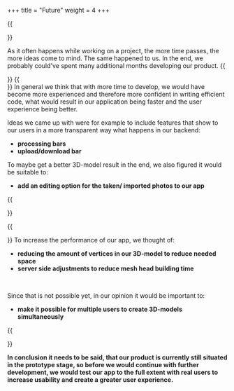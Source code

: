 +++
title = "Future"
weight = 4
+++

{{<section title = "Many Ideas, Little Time">}}

As it often happens while working on a project, the more time passes, the more ideas come to mind. The same happened to us. In the end, we probably could've spent many additional months developing our product. 
{{</section>}}
{{<section title="Short-term Goals">}}
In general we think that with more time to develop, we would have become more experienced and therefore more confident in writing efficient code, what would result in our application being faster and the user experience being better.
<br/>

Ideas we came up with were for example to include features that show to our users in a more transparent way what happens in our backend:

 * **processing bars**
 * **upload/download bar**


To maybe get a better 3D-model result in the end, we also figured it would be suitable to:

 * **add an editing option for the taken/ imported photos to our app**

{{</section>}}

{{<section title = "Long-term Goals">}}
To increase the performance of our app, we thought of:
	
 * **reducing the amount of vertices in our 3D-model to reduce needed space**
 * **server side adjustments to reduce mesh head building time**
 
<br/>

Since that is not possible yet, in our opinion it would be important to:

* **make it possible for multiple users to create 3D-models simultaneously**

{{</section>}}


**In conclusion it needs to be said, that our product is currently still situated in the prototype stage, so before we would continue with further development, we would test our app to the full extent with real users to increase usability and create a greater user experience.** 


